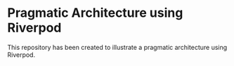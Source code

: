 # Pragmatic Architecture using Riverpod

This repository has been created to illustrate a pragmatic architecture using Riverpod.
